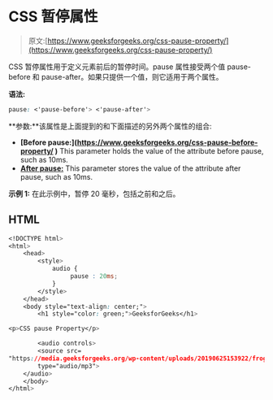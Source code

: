 # CSS 暂停属性

> 原文:[https://www.geeksforgeeks.org/css-pause-property/](https://www.geeksforgeeks.org/css-pause-property/)

CSS 暂停属性用于定义元素前后的暂停时间。pause 属性接受两个值 pause-before 和 pause-after。如果只提供一个值，则它适用于两个属性。

**语法:**

```css
pause: <'pause-before'> <'pause-after'>

```

**参数:**该属性是上面提到的和下面描述的另外两个属性的组合:

*   **[Before pause:](https://www.geeksforgeeks.org/css-pause-before-property/ ‎)** This parameter holds the value of the attribute before pause, such as 10ms.
*   **[After pause:](https://www.geeksforgeeks.org/css-pause-after-property/)** This parameter stores the value of the attribute after pause, such as 10ms.

**示例 1:** 在此示例中，暂停 20 毫秒，包括之前和之后。

## HTML

```css
<!DOCTYPE html>
<html>
    <head>
        <style>
            audio {
                 pause : 20ms;
            }
        </style>
    </head>
    <body style="text-align: center;">
        <h1 style="color: green;">GeeksforGeeks</h1>

<p>CSS pause Property</p>

        <audio controls> 
        <source src= 
"https://media.geeksforgeeks.org/wp-content/uploads/20190625153922/frog.mp3"
        type="audio/mp3"> 
    </audio> 
    </body>
</html>
```